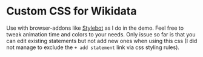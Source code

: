 # Custom CSS for Wikidata

Use with browser-addons like [Stylebot](https://stylebot.dev/) as I do in the demo. Feel free to tweak animation time and colors to your needs. Only issue so far is that you can edit existing statements but not add new ones when using this css (I did not manage to exclude the `+ add statement` link via css styling rules).